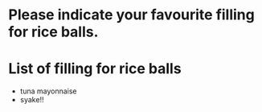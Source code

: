 # Please indicate your favourite filling for rice balls.

# List of filling for rice balls
- tuna mayonnaise
- syake!!
